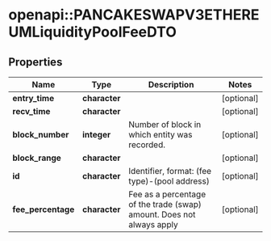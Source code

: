 # openapi::PANCAKESWAPV3ETHEREUMLiquidityPoolFeeDTO



## Properties
Name | Type | Description | Notes
------------ | ------------- | ------------- | -------------
**entry_time** | **character** |  | [optional] 
**recv_time** | **character** |  | [optional] 
**block_number** | **integer** | Number of block in which entity was recorded. | [optional] 
**block_range** | **character** |  | [optional] 
**id** | **character** | Identifier, format: (fee type)-(pool address) | [optional] 
**fee_percentage** | **character** | Fee as a percentage of the trade (swap) amount. Does not always apply  | [optional] 


